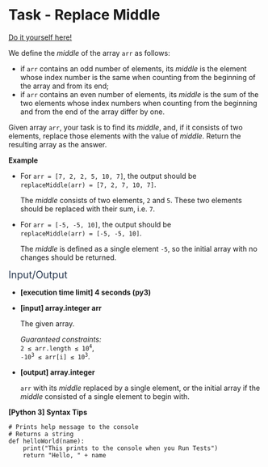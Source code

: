 # Task - Replace Middle

[Do it yourself here!](https://app.codesignal.com/arcade/code-arcade/list-forest-edge/APD5T5CybxTtfkdjL)

<p>We define the <em>middle</em> of the array <code>arr</code> as follows:</p>
<ul>
<li>if <code>arr</code> contains an odd number of elements, its <em>middle</em> is the element whose index number is the same when counting from the beginning of the array and from its end;</li>
<li>if <code>arr</code> contains an even number of elements, its <em>middle</em> is the sum of the two elements whose index numbers when counting from the beginning and from the end of the array differ by one.</li>
</ul>
<p>Given array <code>arr</code>, your task is to find its <em>middle</em>, and, if it consists of two elements, replace those elements with the value of <em>middle</em>. Return the resulting array as the answer.</p>
<p><strong>Example</strong></p>
<ul>
<li>
<p>For <code>arr = [7, 2, 2, 5, 10, 7]</code>, the output should be<br>
<code>replaceMiddle(arr) = [7, 2, 7, 10, 7]</code>.</p>
<p>The <em>middle</em> consists of two elements, <code>2</code> and <code>5</code>. These two elements should be replaced with their sum, i.e. <code>7</code>.</p>
</li>
<li>
<p>For <code>arr = [-5, -5, 10]</code>, the output should be<br>
<code>replaceMiddle(arr) = [-5, -5, 10]</code>.</p>
<p>The <em>middle</em> is defined as a single element <code>-5</code>, so the initial array with no changes should be returned.</p>
</li>
</ul>
<p><span class="markdown--header" style="color:#2b3b52;font-size:1.4em">Input/Output</span></p>
<ul>
<li>
<p><strong>[execution time limit] 4 seconds (py3)</strong></p>
</li>
<li>
<p><strong>[input] array.integer arr</strong></p>
<p>The given array.</p>
<p><em>Guaranteed constraints:</em><br>
<code>2 ≤ arr.length ≤ 10<sup>4</sup></code>,<br>
<code>-10<sup>3</sup> ≤ arr[i] ≤ 10<sup>3</sup></code>.</p>
</li>
<li>
<p><strong>[output] array.integer</strong></p>
<p><code>arr</code> with its <em>middle</em> replaced by a single element, or the initial array if the <em>middle</em> consisted of a single element to begin with.</p>
</li>
</ul>
<p><strong>[Python 3] Syntax Tips</strong></p>
<pre><code class="language-python"><span class="hljs-comment"># Prints help message to the console</span>
<span class="hljs-comment"># Returns a string</span>
<span class="hljs-keyword">def</span> <span class="hljs-title function_">helloWorld</span>(<span class="hljs-params">name</span>):
    <span class="hljs-built_in">print</span>(<span class="hljs-string">"This prints to the console when you Run Tests"</span>)
    <span class="hljs-keyword">return</span> <span class="hljs-string">"Hello, "</span> + name

</code></pre>
